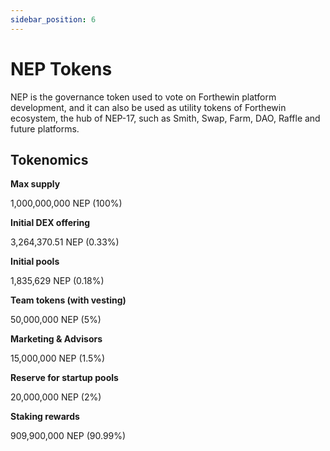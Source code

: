 ```yaml
---
sidebar_position: 6
---
```


# NEP Tokens

NEP is the governance token used to vote on Forthewin platform development, and it can also be used as utility tokens of Forthewin ecosystem, the hub of NEP-17, such as Smith, Swap, Farm, DAO, Raffle and future platforms.

## Tokenomics

**Max supply**

1,000,000,000 NEP (100%)

**Initial DEX offering**

3,264,370.51 NEP (0.33%)

**Initial pools**

1,835,629 NEP  (0.18%)

**Team tokens (with vesting)**

50,000,000 NEP (5%)

**Marketing & Advisors**

15,000,000 NEP  (1.5%)

**Reserve for startup pools**

20,000,000 NEP  (2%)

**Staking rewards**

909,900,000 NEP (90.99%)
